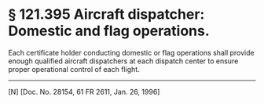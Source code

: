 # § 121.395   Aircraft dispatcher: Domestic and flag operations.

Each certificate holder conducting domestic or flag operations shall provide enough qualified aircraft dispatchers at each dispatch center to ensure proper operational control of each flight.



---

[N] [Doc. No. 28154, 61 FR 2611, Jan. 26, 1996]




